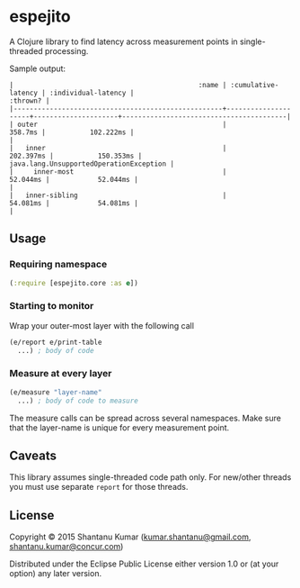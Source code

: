 # espejito

A Clojure library to find latency across measurement points in single-threaded processing.

Sample output:

```
|                                              :name | :cumulative-latency | :individual-latency |                                :thrown? |
|----------------------------------------------------+---------------------+---------------------+-----------------------------------------|
| outer                                              |             358.7ms |           102.222ms |                                         |
|   inner                                            |           202.397ms |           150.353ms | java.lang.UnsupportedOperationException |
|     inner-most                                     |            52.044ms |            52.044ms |                                         |
|   inner-sibling                                    |            54.081ms |            54.081ms |                                         |
```

## Usage

### Requiring namespace
```clojure
(:require [espejito.core :as e])
```

### Starting to monitor

Wrap your outer-most layer with the following call

```clojure
(e/report e/print-table
  ...) ; body of code
```

### Measure at every layer

```clojure
(e/measure "layer-name"
  ...) ; body of code to measure
```

The measure calls can be spread across several namespaces. Make sure that the layer-name is unique for every
measurement point.

## Caveats

This library assumes single-threaded code path only. For new/other threads you must use separate `report` for those
threads.

## License

Copyright © 2015 Shantanu Kumar (kumar.shantanu@gmail.com, shantanu.kumar@concur.com)

Distributed under the Eclipse Public License either version 1.0 or (at
your option) any later version.
